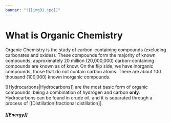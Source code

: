 ```yaml
---
banner: "![[img31.jpg]]"
---
```

# What is Organic Chemistry
Organic Chemistry is the study of carbon-containing compounds (excluding carbonates and oxides). These compounds form the majority of known compounds; approximately 20 million (20,000,000) carbon-containing compounds are known as of know. 
On the flip side, we have inorganic compounds, those that do not contain carbon atoms. There are about 100 thousand (100,000) known inorganic compounds.

[[Hydrocarbons|Hydrocarbons]] are the most basic form of organic compounds, being a combination of hydrogen and carbon **only**. 
Hydrocarbons can be found in crude oil, and it is separated through a process of [[Distillation|fractional distillation]]. 

##### [[Energy]]